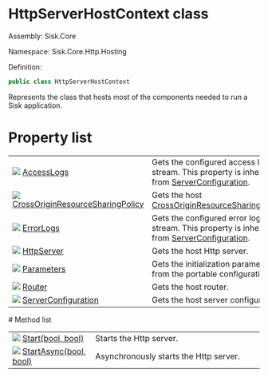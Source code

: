 <!--

Copyrights 2023 Sisk Framework - CypherPotato
Published under MIT license

!!! DO NOT EDIT THIS FILE !!!
This file was generated by a tool in the Sisk package. To edit the information in this documentation,
edit the XML documentation present in the Sisk source code.

-->

# HttpServerHostContext class
Assembly: Sisk.Core

Namespace: Sisk.Core.Http.Hosting

Definition:

```cs
public class HttpServerHostContext
```

Represents the class that hosts most of the components needed to run a Sisk application.

# Property list
<table>
    <tbody>
<tr>
    <td width="33%">
        <img class="icon" src="/assets/img/icons/property.svg">
        <a href="/read?q=/contents/spec/Sisk.Core.Http.Hosting.HttpServerHostContext.AccessLogs.md">
            AccessLogs
        </a>
    </td>
    <td>
        Gets the configured access log stream. This property is inherited from <a href="/read?q=/contents/spec/Sisk.Core.Http.Hosting.HttpServerHostContext.md">ServerConfiguration</a>.
    <td>
</tr>
<tr>
    <td width="33%">
        <img class="icon" src="/assets/img/icons/property.svg">
        <a href="/read?q=/contents/spec/Sisk.Core.Http.Hosting.HttpServerHostContext.CrossOriginResourceSharingPolicy.md">
            CrossOriginResourceSharingPolicy
        </a>
    </td>
    <td>
        Gets the host <a href="/read?q=/contents/spec/Sisk.Core.Http.Hosting.HttpServerHostContext.md">CrossOriginResourceSharingPolicy</a>.
    <td>
</tr>
<tr>
    <td width="33%">
        <img class="icon" src="/assets/img/icons/property.svg">
        <a href="/read?q=/contents/spec/Sisk.Core.Http.Hosting.HttpServerHostContext.ErrorLogs.md">
            ErrorLogs
        </a>
    </td>
    <td>
        Gets the configured error log stream. This property is inherited from <a href="/read?q=/contents/spec/Sisk.Core.Http.Hosting.HttpServerHostContext.md">ServerConfiguration</a>.
    <td>
</tr>
<tr>
    <td width="33%">
        <img class="icon" src="/assets/img/icons/property.svg">
        <a href="/read?q=/contents/spec/Sisk.Core.Http.Hosting.HttpServerHostContext.HttpServer.md">
            HttpServer
        </a>
    </td>
    <td>
        Gets the host Http server.
    <td>
</tr>
<tr>
    <td width="33%">
        <img class="icon" src="/assets/img/icons/property.svg">
        <a href="/read?q=/contents/spec/Sisk.Core.Http.Hosting.HttpServerHostContext.Parameters.md">
            Parameters
        </a>
    </td>
    <td>
        Gets the initialization parameters from the portable configuration file.
    <td>
</tr>
<tr>
    <td width="33%">
        <img class="icon" src="/assets/img/icons/property.svg">
        <a href="/read?q=/contents/spec/Sisk.Core.Http.Hosting.HttpServerHostContext.Router.md">
            Router
        </a>
    </td>
    <td>
        Gets the host router.
    <td>
</tr>
<tr>
    <td width="33%">
        <img class="icon" src="/assets/img/icons/property.svg">
        <a href="/read?q=/contents/spec/Sisk.Core.Http.Hosting.HttpServerHostContext.ServerConfiguration.md">
            ServerConfiguration
        </a>
    </td>
    <td>
        Gets the host server configuration.
    <td>
</tr>
    </tbody>
</table>
# Method list
<table>
    <tbody>
<tr>
    <td width="33%">
        <img class="icon" src="/assets/img/icons/method.svg">
        <a href="/read?q=/contents/spec/Sisk.Core.Http.Hosting.HttpServerHostContext.Start(bool-bool).md">
            Start(bool, bool)
        </a>
    </td>
    <td>
        Starts the Http server.
    <td>
</tr>
<tr>
    <td width="33%">
        <img class="icon" src="/assets/img/icons/method.svg">
        <a href="/read?q=/contents/spec/Sisk.Core.Http.Hosting.HttpServerHostContext.StartAsync(bool-bool).md">
            StartAsync(bool, bool)
        </a>
    </td>
    <td>
        Asynchronously starts the Http server.
    <td>
</tr>
    </tbody>
</table>
